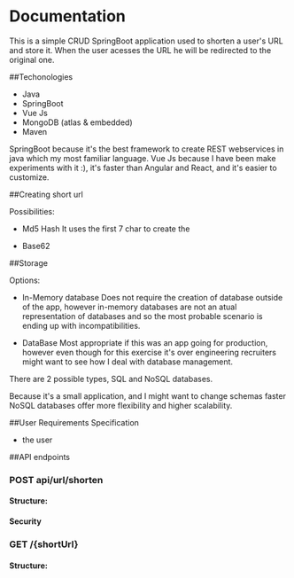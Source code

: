 # Documentation

This is a simple CRUD SpringBoot application used to shorten a user's URL and store it. When the user acesses the URL he will be redirected to the original one.

##Techonologies

- Java 
- SpringBoot
- Vue Js
- MongoDB (atlas & embedded)
- Maven

SpringBoot because it's the best framework to create REST webservices in java which my most familiar language.
Vue Js because I have been make experiments with it :), it's faster than Angular and React, and it's easier to customize.

##Creating short url

Possibilities:

- Md5 Hash
It uses the first 7 char to create the 

- Base62


##Storage

Options:

- In-Memory database
Does not require the creation of database outside of the app, however in-memory databases are not an atual representation of databases and so the most probable scenario is ending up with incompatibilities.

- DataBase
Most appropriate if this was an app going for production, however even though for this exercise it's over engineering recruiters might want to see how I deal with database management.

There are 2 possible types, SQL and NoSQL databases.

Because it's a small application, and I might want to change schemas faster NoSQL databases offer more flexibility and higher scalability.

##User Requirements Specification

- the user


##API endpoints

### POST api/url/shorten

#### Structure:

#### Security

### GET /{shortUrl}

#### Structure:


